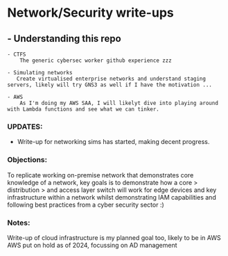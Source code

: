 # Network/Security write-ups

##  - Understanding this repo
    - CTFS
        The generic cybersec worker github experience zzz
        
    - Simulating networks
       Create virtualised enterprise networks and understand staging servers, likely will try GNS3 as well if I have the motivation ...
       
    - AWS
        As I'm doing my AWS SAA, I will likelyt dive into playing around with Lambda functions and see what we can tinker.


### UPDATES:
- Write-up for networking sims has started, making decent progress.

### Objections:
To replicate working on-premise network that demonstrates core knowledge of a network, key goals is to demonstrate how a core > distribution > and access layer switch will work for edge devices and key infrastructure within a network whilst demonstrating IAM capabilities and following best practices from a cyber security sector :)

### Notes: 
Write-up of cloud infrastructure is my planned goal too, likely to be in AWS
AWS put on hold as of 2024, focussing on AD management
